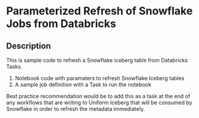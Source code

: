 # Parameterized Refresh of Snowflake Jobs from Databricks

## Description
This is sample code to refresh a Snowflake iceberg table from Databricks Tasks.

1. Notebook code with paramaters to refresh Snowflake Iceberg tables
2. A sample job definition with a Task to run the notebook

Best practice recommendation would be to add this as a task at the end of any workflows that are writing to Uniform Iceberg that will be consumed by Snowflake in order to refresh the metadata immediately.
